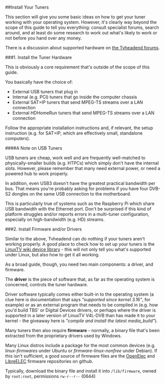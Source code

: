 ##Install Your Tuners

This section will give you some basic ideas on how to get your tuner working
with your operating system. However, it's clearly way beyond the scope of
this guide to tell you everything: consult specialist forums, search around, 
and at least do some research to work out what's likely to work or not
before you hand over any money.

There is a discussion about supported hardware on [the Tvheadend
forums](https://tvheadend.org/boards/5/topics/5102).

###1. Install the Tuner Hardware

This is obviously a core requirement that's outside of the scope of this guide.

You basically have the choice of:

* External USB tuners that plug in
* Internal (e.g. PCI) tuners that go inside the computer chassis
* External SAT>IP tuners that send MPEG-TS streams over a LAN connection
* External HDHomeRun tuners that send MPEG-TS streams over a LAN connection

Follow the appropriate installation instructions and, if relevant, the
setup instruction (e.g. for SAT>IP, which are effectively small, standalone
computers).

####A Note on USB Tuners

USB tuners are cheap, work well and are frequently well-matched to physically-smaller
builds (e.g. HTPCs) which simply don't have the internal slots. However, please
remember that many need external power, or need a powered hub to work properly.

In addition, even USB3 doesn't have the greatest practical bandwidth per bus. That
means you're probably asking for problems if you have four DVB-S2 dongles on the same USB
connection to the motherboard.

This is particularly true of systems such as the Raspberry Pi which share USB
bandwidth with the Ethernet port. Don't be surprised if this kind of platform struggles
and/or reports errors in a multi-tuner configuration, especially on
high-bandwidth (e.g. HD) streams.

###2. Install Firmware and/or Drivers

Similar to the above, Tvheadend can do nothing if your tuners aren't working
properly. A good place to check how to set up your tuners is the
[LinuxTV wiki device library](http://www.linuxtv.org/wiki/index.php/Hardware_Device_Information) -
this will not only tell you what's supported under Linux, but also
how to get it all working.

As a broad guide, though, you need two main components: a driver, and firmware. 

The **driver** is the piece of software that, as far as the operating system is concerned,
controls the tuner hardware. 

Driver software typically comes either built-in to the operating system
(a clue here is documentation that says *"supported since kernel 3.16"*, for example)
or as an external program that needs to be compiled in (e.g. how you'd build TBS'
or Digital Devices drivers, or perhaps where the driver is supported in a later version
of LinuxTV V4L-DVB than has made it to your kernel - the giveaway here is 
*"compile and install the latest media_build"*).

Many tuners then also require **firmware** - normally, a binary file that's been
extracted from the proprietary drivers used by Windows.

Many Linux distros include a package for the most common devices (e.g.
*linux-firmwares* under Ubuntu or *firmware-linux-nonfree* under Debian).
If this isn't sufficient, a good source of firmware files are the
[OpenElec](https://github.com/OpenELEC/dvb-firmware) and [LibreELEC](https://github.com/libreELEC/dvb-firmware)
firmware repositories on github.

Typically, download the binary file and install it into `/lib/firmware`, owned
by `root:root`, permissions `rw-r--r--` (0644)
